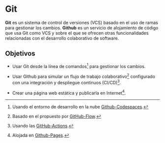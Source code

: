 # Git

**Git** es un sistema de control de versiones (VCS) basado en el uso de ramas para gestionar los cambios. **Github** es un servicio de alojamiento de código que usa Git como VCS y sobre el que se ofrecen otras funcionalidades relacionadas con el desarrollo colaborativo de software.

## Objetivos

- Usar Git desde la línea de comandos[^1] para gestionar los cambios.

- Usar Github para simular un flujo de trabajo colaborativo[^2] configurado con una integración y despliegue continuos (CI/CD)[^3].

- Crear una página web estática y publicarla en Internet[^4].

[^1]: Usando el entorno de desarrollo en la nube [Github-Codespaces](https://github.com/features/codespaces).

[^2]: Basado en el propuesto por [GitHub-Flow](https://docs.github.com/en/get-started/quickstart/github-flow).

[^3]: Usando las [GitHub-Actions](https://github.com/features/actions).

[^4]: Alojada en [Github-Pages](https://pages.github.com/).